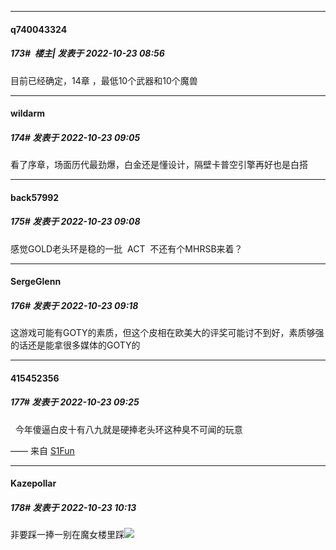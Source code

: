 

*****

####  q740043324  
##### 173#         楼主| 发表于 2022-10-23 08:56

目前已经确定，14章 ，最低10个武器和10个魔兽



*****

####  wildarm  
##### 174#       发表于 2022-10-23 09:05

看了序章，场面历代最劲爆，白金还是懂设计，隔壁卡普空引擎再好也是白搭

*****

####  back57992  
##### 175#       发表于 2022-10-23 09:08

感觉GOLD老头环是稳的一批  ACT  不还有个MHRSB来着？



*****

####  SergeGlenn  
##### 176#       发表于 2022-10-23 09:18

这游戏可能有GOTY的素质，但这个皮相在欧美大的评奖可能讨不到好，素质够强的话还是能拿很多媒体的GOTY的



*****

####  415452356  
##### 177#       发表于 2022-10-23 09:25

  今年傻逼白皮十有八九就是硬捧老头环这种臭不可闻的玩意

—— 来自 [S1Fun](https://s1fun.koalcat.com)



*****

####  Kazepollar  
##### 178#       发表于 2022-10-23 10:13

非要踩一捧一别在魔女楼里踩<img src="https://static.saraba1st.com/image/smiley/face2017/018.png" referrerpolicy="no-referrer">

